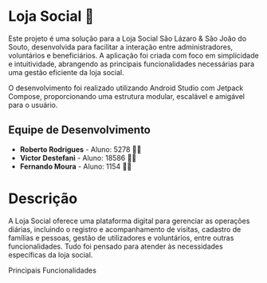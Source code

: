 # Loja Social 🏬 
Este projeto é uma solução para a Loja Social São Lázaro & São João do Souto, desenvolvida para facilitar a interação entre administradores, voluntários e beneficiários. A aplicação foi criada com foco em simplicidade e intuitividade, abrangendo as principais funcionalidades necessárias para uma gestão eficiente da loja social.

O desenvolvimento foi realizado utilizando Android Studio com Jetpack Compose, proporcionando uma estrutura modular, escalável e amigável para o usuário.

## Equipe de Desenvolvimento 

- **Roberto Rodrigues** - Aluno: 5278 🧑‍💻
- **Victor Destefani** - Aluno: 18586 🧑‍💻
- **Fernando Moura** - Aluno: 1154 🧑‍💻

# Descrição

A Loja Social oferece uma plataforma digital para gerenciar as operações diárias, incluindo o registro e acompanhamento de visitas, cadastro de famílias e pessoas, gestão de utilizadores e voluntários, entre outras funcionalidades. Tudo foi pensado para atender às necessidades específicas da loja social.

Principais Funcionalidades
